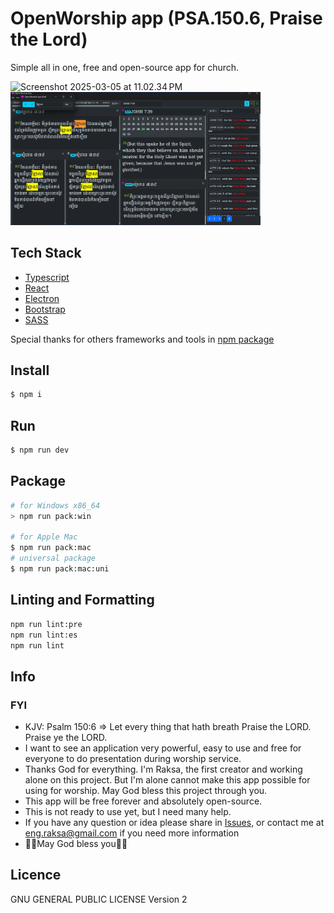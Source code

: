 # OpenWorship app (PSA.150.6, Praise the Lord)

Simple all in one, free and open-source app for church.

<img src="screenshots/Screenshot 2025-03-05 at 11.02.34 PM.png" alt="Screenshot 2025-03-05 at 11.02.34 PM" style="max-width: 400px;">


<img src="screenshots/Screenshot 2025-04-04 220931.png" alt="Screenshot 2025-04-04 220931" style="max-width: 400px;">

## Tech Stack

- [Typescript](https://www.typescriptlang.org/)
- [React](https://reactjs.org/)
- [Electron](https://www.electronjs.org/)
- [Bootstrap](https://getbootstrap.com/)
- [SASS](https://sass-lang.com/)

Special thanks for others frameworks and tools in [npm package](./package.json)

## Install

```bash
$ npm i
```

## Run

```bash
$ npm run dev
```

## Package

```bash
# for Windows x86_64
> npm run pack:win

# for Apple Mac
$ npm run pack:mac
# universal package
$ npm run pack:mac:uni
```

## Linting and Formatting

```bash
npm run lint:pre
npm run lint:es
npm run lint
```

## Info

### FYI

- KJV: Psalm 150:6
  => Let every thing that hath breath Praise the LORD. Praise ye the LORD.
- I want to see an application very powerful, easy to use and free for everyone to do presentation during worship service.
- Thanks God for everything. I'm Raksa, the first creator and working alone on this project. But I'm alone cannot make this app possible for using for worship. May God bless this project through you.
- This app will be free forever and absolutely open-source.
- This is not ready to use yet, but I need many help.
- If you have any question or idea please share in [Issues](https://github.com/OpenWorshipApp/open-worship-app-dt/issues), or contact me at <eng.raksa@gmail.com> if you need more information
- 🙏🏻May God bless you🙏🏻

## Licence

GNU GENERAL PUBLIC LICENSE Version 2
